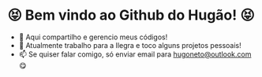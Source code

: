# :stuck_out_tongue_closed_eyes: Bem vindo ao Github do Hugão! :stuck_out_tongue_closed_eyes: 
- 👀 Aqui compartilho e gerencio meus códigos!
- 🌱 Atualmente trabalho para a Ilegra e toco alguns projetos pessoais!
- 📫 Se quiser falar comigo, só enviar email para hugoneto@outlook.com :yum:

<!---
hugonn/hugonn is a ✨ special ✨ repository because its `README.md` (this file) appears on your GitHub profile.
You can click the Preview link to take a look at your changes.
--->
